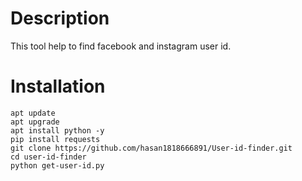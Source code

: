# Description 
This tool help to find facebook and instagram user id. 

# Installation
```
apt update 
apt upgrade
apt install python -y
pip install requests
git clone https://github.com/hasan1818666891/User-id-finder.git
cd user-id-finder
python get-user-id.py

```
